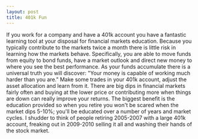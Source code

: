 ```yaml
---
layout: post
title: 401k Fun
---
```

If you work for a company and have a 401k account you have a fantastic learning tool at your disposal for financial markets education.
Because you typically contribute to the markets twice a month there is little risk in learning how the markets behave.  Specifically,
you are able to move funds from equity to bond funds, have a market outlook and direct new money to where you see the best performance.
As your funds accumulate there is a universal truth you will discover: "Your money is capable of working much harder than you are."
Make some trades in your 401k account, adjust the asset allocation and learn from it.  There are big dips in financial markets fairly
often and buying at the lower price or contributing more when things are down can really improve your returns.  The biggest benefit is
the education provided so when you retire you won't be scared when the market dips 5-10%; you'll be educated over a number of 
years and market cycles.  I shudder to think of people retiring 2005-2007 with a large 401k account, freaking out in 2009-2010 selling it
all and washing their hands of the stock market.  
